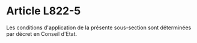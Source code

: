 # Article L822-5

Les conditions d'application de la présente sous-section sont déterminées par décret en Conseil d'Etat.

